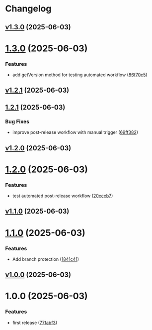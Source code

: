 # Changelog

## [v1.3.0](https://github.com/0xtiby/basic-package-template/releases/tag/v1.3.0) (2025-06-03)

# [1.3.0](https://github.com/0xtiby/basic-package-template/compare/v1.2.1...v1.3.0) (2025-06-03)


### Features

* add getVersion method for testing automated workflow ([86f70c5](https://github.com/0xtiby/basic-package-template/commit/86f70c583c191212c772065f7d2807fdd45753b3))





## [v1.2.1](https://github.com/0xtiby/basic-package-template/releases/tag/v1.2.1) (2025-06-03)

## [1.2.1](https://github.com/0xtiby/basic-package-template/compare/v1.2.0...v1.2.1) (2025-06-03)


### Bug Fixes

* improve post-release workflow with manual trigger ([69ff382](https://github.com/0xtiby/basic-package-template/commit/69ff38249fcdca1c1fa34a0405420da99f91096f))





## [v1.2.0](https://github.com/0xtiby/basic-package-template/releases/tag/v1.2.0) (2025-06-03)

# [1.2.0](https://github.com/0xtiby/basic-package-template/compare/v1.1.0...v1.2.0) (2025-06-03)


### Features

* test automated post-release workflow ([20cccb7](https://github.com/0xtiby/basic-package-template/commit/20cccb7b9fba434a93c74a1eece816d934e0543b))





## [v1.1.0](https://github.com/0xtiby/basic-package-template/releases/tag/v1.1.0) (2025-06-03)

# [1.1.0](https://github.com/0xtiby/basic-package-template/compare/v1.0.0...v1.1.0) (2025-06-03)


### Features

* Add branch protection ([1841c41](https://github.com/0xtiby/basic-package-template/commit/1841c41a8e75378d049402b46f3b613bcc7554c6))





## [v1.0.0](https://github.com/0xtiby/basic-package-template/releases/tag/v1.0.0) (2025-06-03)

# 1.0.0 (2025-06-03)


### Features

* first release ([77fabf3](https://github.com/0xtiby/basic-package-template/commit/77fabf3e684e29e7973b9463681d60cb6d8e469e))





